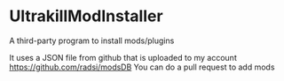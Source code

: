 # UltrakillModInstaller

A third-party program to install mods/plugins

It uses a JSON file from github that is uploaded to my account https://github.com/radsi/modsDB
You can do a pull request to add mods
